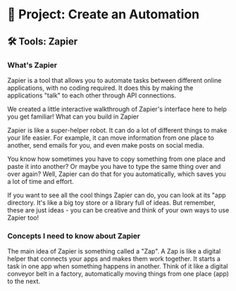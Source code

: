 
# 🧱 Project: Create an Automation

## 🛠️ Tools: Zapier

### What's Zapier

Zapier is a tool that allows you to automate tasks between different online applications, with no coding required. It does this by making the applications "talk" to each other through API connections.

We created a little interactive walkthrough of Zapier's interface here to help you get familiar! 
What can you build in Zapier

Zapier is like a super-helper robot. It can do a lot of different things to make your life easier. For example, it can move information from one place to another, send emails for you, and even make posts on social media.

You know how sometimes you have to copy something from one place and paste it into another? Or maybe you have to type the same thing over and over again? Well, Zapier can do that for you automatically, which saves you a lot of time and effort.

If you want to see all the cool things Zapier can do, you can look at its "app directory. It's like a big toy store or a library full of ideas. But remember, these are just ideas - you can be creative and think of your own ways to use Zapier too!

### Concepts I need to know about Zapier

The main idea of Zapier is something called a "Zap". A Zap is like a digital helper that connects your apps and makes them work together. It starts a task in one app when something happens in another. Think of it like a digital conveyor belt in a factory, automatically moving things from one place (app) to the next.
